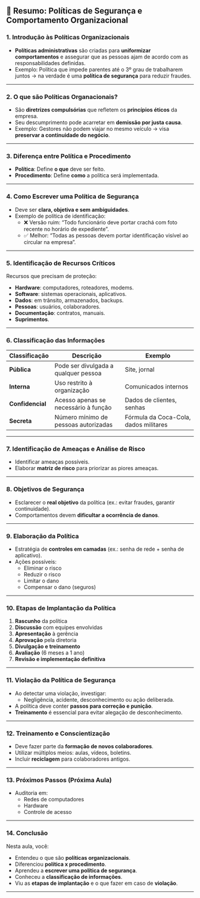 
## 📘 Resumo: Políticas de Segurança e Comportamento Organizacional

### 1. Introdução às Políticas Organizacionais
- **Políticas administrativas** são criadas para **uniformizar comportamentos** e assegurar que as pessoas ajam de acordo com as responsabilidades definidas.
- Exemplo: Política que impede parentes até o 3º grau de trabalharem juntos → na verdade é uma **política de segurança** para reduzir fraudes.

---

### 2. O que são Políticas Organacionais?
- São **diretrizes compulsórias** que refletem os **princípios éticos** da empresa.
- Seu descumprimento pode acarretar em **demissão por justa causa**.
- Exemplo: Gestores não podem viajar no mesmo veículo → visa **preservar a continuidade do negócio**.

---

### 3. Diferença entre Política e Procedimento
- **Política**: Define **o que** deve ser feito.
- **Procedimento**: Define **como** a política será implementada.

---

### 4. Como Escrever uma Política de Segurança
- Deve ser **clara, objetiva e sem ambiguidades**.
- Exemplo de política de identificação:
  - ❌ Versão ruim: “Todo funcionário deve portar crachá com foto recente no horário de expediente”.
  - ✅ Melhor: “Todas as pessoas devem portar identificação visível ao circular na empresa”.

---

### 5. Identificação de Recursos Críticos
Recursos que precisam de proteção:
- **Hardware**: computadores, roteadores, modems.
- **Software**: sistemas operacionais, aplicativos.
- **Dados**: em trânsito, armazenados, backups.
- **Pessoas**: usuários, colaboradores.
- **Documentação**: contratos, manuais.
- **Suprimentos**.

---

### 6. Classificação das Informações
| Classificação | Descrição | Exemplo |
|---------------|-----------|---------|
| **Pública** | Pode ser divulgada a qualquer pessoa | Site, jornal |
| **Interna** | Uso restrito à organização | Comunicados internos |
| **Confidencial** | Acesso apenas se necessário à função | Dados de clientes, senhas |
| **Secreta** | Número mínimo de pessoas autorizadas | Fórmula da Coca-Cola, dados militares |

---

### 7. Identificação de Ameaças e Análise de Risco
- Identificar ameaças possíveis.
- Elaborar **matriz de risco** para priorizar as piores ameaças.

---

### 8. Objetivos de Segurança
- Esclarecer o **real objetivo** da política (ex.: evitar fraudes, garantir continuidade).
- Comportamentos devem **dificultar a ocorrência de danos**.

---

### 9. Elaboração da Política
- Estratégia de **controles em camadas** (ex.: senha de rede + senha de aplicativo).
- Ações possíveis:
  - Eliminar o risco
  - Reduzir o risco
  - Limitar o dano
  - Compensar o dano (seguros)

---

### 10. Etapas de Implantação da Política
1. **Rascunho** da política
2. **Discussão** com equipes envolvidas
3. **Apresentação** à gerência
4. **Aprovação** pela diretoria
5. **Divulgação e treinamento**
6. **Avaliação** (6 meses a 1 ano)
7. **Revisão e implementação definitiva**

---

### 11. Violação da Política de Segurança
- Ao detectar uma violação, investigar:
  - Negligência, acidente, desconhecimento ou ação deliberada.
- A política deve conter **passos para correção e punição**.
- **Treinamento** é essencial para evitar alegação de desconhecimento.

---

### 12. Treinamento e Conscientização
- Deve fazer parte da **formação de novos colaboradores**.
- Utilizar múltiplos meios: aulas, vídeos, boletins.
- Incluir **reciclagem** para colaboradores antigos.

---

### 13. Próximos Passos (Próxima Aula)
- Auditoria em:
  - Redes de computadores
  - Hardware
  - Controle de acesso

---

### 14. Conclusão
Nesta aula, você:
- Entendeu o que são **políticas organizacionais**.
- Diferenciou **política x procedimento**.
- Aprendeu a **escrever uma política de segurança**.
- Conheceu a **classificação de informações**.
- Viu as **etapas de implantação** e o que fazer em caso de **violação**.

---
